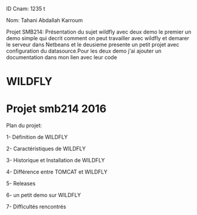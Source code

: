 ID Cnam: 1235 t

Nom: Tahani Abdallah Karroum

Projet SMB214: Présentation du sujet wildfly avec deux demo le premier un demo simple qui decrit comment on peut travailler avec wildfly et demarer le serveur dans Netbeans et le deusieme presente un petit projet avec configuration du datasource.Pour les deux demo j'ai ajouter un documentation dans mon lien avec leur code

# WILDFLY

Projet smb214 2016
=====================

Plan du projet:

1- Définition de WILDFLY

2- Caractéristiques de WILDFLY

3- Historique et Installation de WILDFLY 

4- Différence entre TOMCAT et WILDFLY 

5- Releases

6- un petit demo sur WILDFLY

7- Difficultés rencontrés
